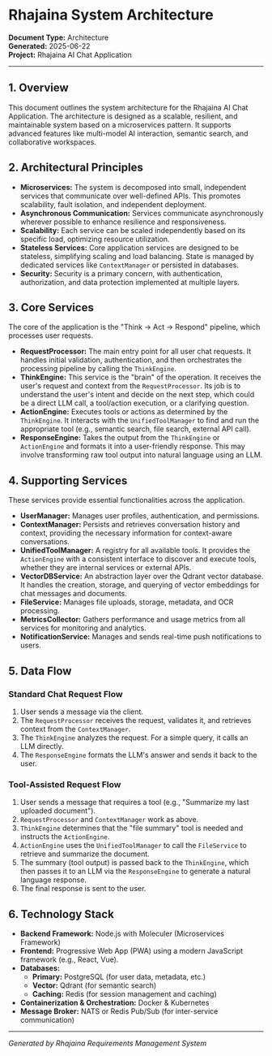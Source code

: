 # Rhajaina System Architecture

**Document Type:** Architecture  
**Generated:** 2025-06-22  
**Project:** Rhajaina AI Chat Application

---

## 1. Overview

This document outlines the system architecture for the Rhajaina AI Chat Application. The architecture is designed as a scalable, resilient, and maintainable system based on a microservices pattern. It supports advanced features like multi-model AI interaction, semantic search, and collaborative workspaces.

## 2. Architectural Principles

*   **Microservices:** The system is decomposed into small, independent services that communicate over well-defined APIs. This promotes scalability, fault isolation, and independent deployment.
*   **Asynchronous Communication:** Services communicate asynchronously wherever possible to enhance resilience and responsiveness.
*   **Scalability:** Each service can be scaled independently based on its specific load, optimizing resource utilization.
*   **Stateless Services:** Core application services are designed to be stateless, simplifying scaling and load balancing. State is managed by dedicated services like `ContextManager` or persisted in databases.
*   **Security:** Security is a primary concern, with authentication, authorization, and data protection implemented at multiple layers.

## 3. Core Services

The core of the application is the "Think → Act → Respond" pipeline, which processes user requests.

*   **RequestProcessor:** The main entry point for all user chat requests. It handles initial validation, authentication, and then orchestrates the processing pipeline by calling the `ThinkEngine`.
*   **ThinkEngine:** This service is the "brain" of the operation. It receives the user's request and context from the `RequestProcessor`. Its job is to understand the user's intent and decide on the next step, which could be a direct LLM call, a tool/action execution, or a clarifying question.
*   **ActionEngine:** Executes tools or actions as determined by the `ThinkEngine`. It interacts with the `UnifiedToolManager` to find and run the appropriate tool (e.g., semantic search, file search, external API call).
*   **ResponseEngine:** Takes the output from the `ThinkEngine` or `ActionEngine` and formats it into a user-friendly response. This may involve transforming raw tool output into natural language using an LLM.

## 4. Supporting Services

These services provide essential functionalities across the application.

*   **UserManager:** Manages user profiles, authentication, and permissions.
*   **ContextManager:** Persists and retrieves conversation history and context, providing the necessary information for context-aware conversations.
*   **UnifiedToolManager:** A registry for all available tools. It provides the `ActionEngine` with a consistent interface to discover and execute tools, whether they are internal services or external APIs.
*   **VectorDBService:** An abstraction layer over the Qdrant vector database. It handles the creation, storage, and querying of vector embeddings for chat messages and documents.
*   **FileService:** Manages file uploads, storage, metadata, and OCR processing.
*   **MetricsCollector:** Gathers performance and usage metrics from all services for monitoring and analytics.
*   **NotificationService:** Manages and sends real-time push notifications to users.

## 5. Data Flow

### Standard Chat Request Flow
1.  User sends a message via the client.
2.  The `RequestProcessor` receives the request, validates it, and retrieves context from the `ContextManager`.
3.  The `ThinkEngine` analyzes the request. For a simple query, it calls an LLM directly.
4.  The `ResponseEngine` formats the LLM's answer and sends it back to the user.

### Tool-Assisted Request Flow
1.  User sends a message that requires a tool (e.g., "Summarize my last uploaded document").
2.  `RequestProcessor` and `ContextManager` work as above.
3.  `ThinkEngine` determines that the "file summary" tool is needed and instructs the `ActionEngine`.
4.  `ActionEngine` uses the `UnifiedToolManager` to call the `FileService` to retrieve and summarize the document.
5.  The summary (tool output) is passed back to the `ThinkEngine`, which then passes it to an LLM via the `ResponseEngine` to generate a natural language response.
6.  The final response is sent to the user.

## 6. Technology Stack

*   **Backend Framework:** Node.js with Moleculer (Microservices Framework)
*   **Frontend:** Progressive Web App (PWA) using a modern JavaScript framework (e.g., React, Vue).
*   **Databases:**
    *   **Primary:** PostgreSQL (for user data, metadata, etc.)
    *   **Vector:** Qdrant (for semantic search)
    *   **Caching:** Redis (for session management and caching)
*   **Containerization & Orchestration:** Docker & Kubernetes
*   **Message Broker:** NATS or Redis Pub/Sub (for inter-service communication)

---

*Generated by Rhajaina Requirements Management System*
